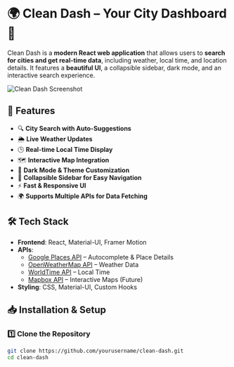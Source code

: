 # 🌍 Clean Dash – Your City Dashboard 🌆

Clean Dash is a **modern React web application** that allows users to **search for cities and get real-time data**, including weather, local time, and location details. It features a **beautiful UI**, a collapsible sidebar, dark mode, and an interactive search experience.

![Clean Dash Screenshot](your-screenshot-url-here)

## 🚀 Features

- 🔍 **City Search with Auto-Suggestions**
- 🌦 **Live Weather Updates**
- 🕒 **Real-time Local Time Display**
- 🗺 **Interactive Map Integration**
- 🎨 **Dark Mode & Theme Customization**
- 📌 **Collapsible Sidebar for Easy Navigation**
- ⚡ **Fast & Responsive UI**
- 🌍 **Supports Multiple APIs for Data Fetching**

## 🛠 Tech Stack

- **Frontend**: React, Material-UI, Framer Motion
- **APIs**:
  - [Google Places API](https://developers.google.com/maps/documentation/places/web-service/overview) – Autocomplete & Place Details
  - [OpenWeatherMap API](https://openweathermap.org/api) – Weather Data
  - [WorldTime API](http://worldtimeapi.org/) – Local Time
  - [Mapbox API](https://docs.mapbox.com/) – Interactive Maps (Future)
- **Styling**: CSS, Material-UI, Custom Hooks

## 📥 Installation & Setup

### 1️⃣ Clone the Repository

```bash
git clone https://github.com/yourusername/clean-dash.git
cd clean-dash
```
